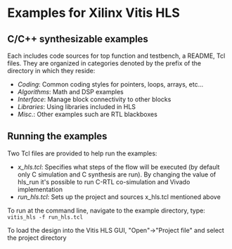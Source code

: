 # Examples for Xilinx Vitis HLS

## C/C++ synthesizable examples

Each includes code sources for top function and testbench, a README, Tcl files.  They are organized in categories denoted by the prefix of the directory in which they reside:
* _Coding_: Common coding styles for pointers, loops, arrays, etc...
* _Algorithms_: Math and DSP examples
* _Interface_: Manage block connectivity to other blocks
* _Libraries_: Using libraries included in HLS
* _Misc._: Other examples such are RTL blackboxes

## Running the examples
Two Tcl files are provided to help run the examples:
* _x_hls.tcl_: Specifies what steps of the flow will be executed (by default only C simulation and C synthesis are run).  By changing the value of hls_run it's possible to run C-RTL co-simulation and Vivado implementation
* _run_hls.tcl_: Sets up the project and sources x_hls.tcl mentioned above

To run at the command line, navigate to the example directory, type:
`vitis_hls -f run_hls.tcl`

To load the design into the Vitis HLS GUI, "Open"->"Project file" and select the project directory
